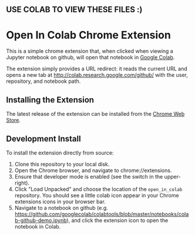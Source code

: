 ## USE COLAB TO VIEW THESE FILES :)

# Open In Colab Chrome Extension

This is a simple chrome extension that, when clicked when viewing a Jupyter
notebook on github, will open that notebook in
[Google Colab](http://colab.research.google.com/).

The extension simply provides a URL redirect: it reads the current URL and opens
a new tab at http://colab.research.google.com/github/ with the user, repository,
and notebook path.

## Installing the Extension

The latest release of the extension can be installed from the
[Chrome Web Store](https://chrome.google.com/webstore/detail/open-in-colab/iogfkhleblhcpcekbiedikdehleodpjo).

## Development Install

To install the extension directly from source:

1.  Clone this repository to your local disk.
2.  Open the Chrome browser, and navigate to chrome://extensions.
3.  Ensure that developer mode is enabled (see the switch in the upper-right).
4.  Click "Load Unpacked" and choose the location of the `open_in_colab`
    repository. You should see a little colab icon appear in your Chrome
    extensions icons in your browser bar.
5.  Navigate to a notebook on github (e.g.
    https://github.com/googlecolab/colabtools/blob/master/notebooks/colab-github-demo.ipynb),
    and click the extension icon to open the notebook in Colab.


